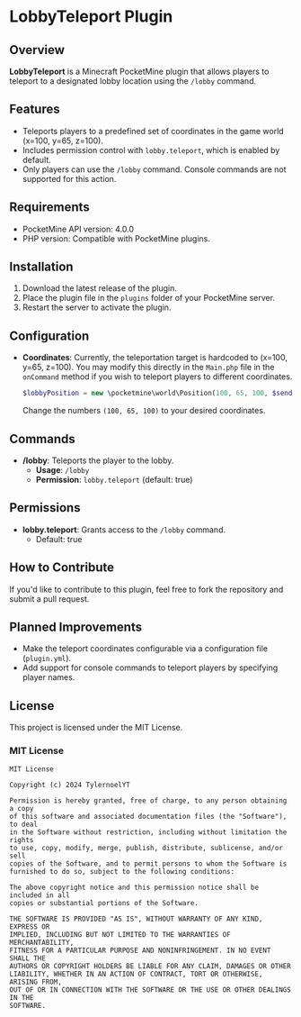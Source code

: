 
# LobbyTeleport Plugin

## Overview
**LobbyTeleport** is a Minecraft PocketMine plugin that allows players to teleport to a designated lobby location using the `/lobby` command.

## Features
- Teleports players to a predefined set of coordinates in the game world (x=100, y=65, z=100).
- Includes permission control with `lobby.teleport`, which is enabled by default.
- Only players can use the `/lobby` command. Console commands are not supported for this action.

## Requirements
- PocketMine API version: 4.0.0
- PHP version: Compatible with PocketMine plugins.

## Installation
1. Download the latest release of the plugin.
2. Place the plugin file in the `plugins` folder of your PocketMine server.
3. Restart the server to activate the plugin.

## Configuration
- **Coordinates**: Currently, the teleportation target is hardcoded to (x=100, y=65, z=100). You may modify this directly in the `Main.php` file in the `onCommand` method if you wish to teleport players to different coordinates.
  ```php
  $lobbyPosition = new \pocketmine\world\Position(100, 65, 100, $sender->getWorld());
  ```
  Change the numbers `(100, 65, 100)` to your desired coordinates.

## Commands
- **/lobby**: Teleports the player to the lobby.
  - **Usage**: `/lobby`
  - **Permission**: `lobby.teleport` (default: true)

## Permissions
- **lobby.teleport**: Grants access to the `/lobby` command.
  - Default: true

## How to Contribute
If you'd like to contribute to this plugin, feel free to fork the repository and submit a pull request.

## Planned Improvements
- Make the teleport coordinates configurable via a configuration file (`plugin.yml`).
- Add support for console commands to teleport players by specifying player names.

## License
This project is licensed under the MIT License.

### MIT License
```
MIT License

Copyright (c) 2024 TylernoelYT

Permission is hereby granted, free of charge, to any person obtaining a copy
of this software and associated documentation files (the "Software"), to deal
in the Software without restriction, including without limitation the rights
to use, copy, modify, merge, publish, distribute, sublicense, and/or sell
copies of the Software, and to permit persons to whom the Software is
furnished to do so, subject to the following conditions:

The above copyright notice and this permission notice shall be included in all
copies or substantial portions of the Software.

THE SOFTWARE IS PROVIDED "AS IS", WITHOUT WARRANTY OF ANY KIND, EXPRESS OR
IMPLIED, INCLUDING BUT NOT LIMITED TO THE WARRANTIES OF MERCHANTABILITY,
FITNESS FOR A PARTICULAR PURPOSE AND NONINFRINGEMENT. IN NO EVENT SHALL THE
AUTHORS OR COPYRIGHT HOLDERS BE LIABLE FOR ANY CLAIM, DAMAGES OR OTHER
LIABILITY, WHETHER IN AN ACTION OF CONTRACT, TORT OR OTHERWISE, ARISING FROM,
OUT OF OR IN CONNECTION WITH THE SOFTWARE OR THE USE OR OTHER DEALINGS IN THE
SOFTWARE.
```
